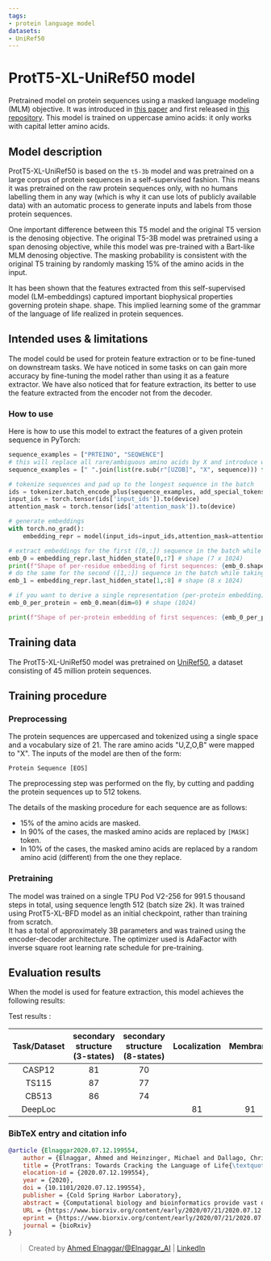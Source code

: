 ```yaml
---
tags:
- protein language model
datasets:
- UniRef50
---
```


# ProtT5-XL-UniRef50 model

Pretrained model on protein sequences using a masked language modeling (MLM) objective. It was introduced in
[this paper](https://doi.org/10.1101/2020.07.12.199554) and first released in
[this repository](https://github.com/agemagician/ProtTrans). This model is trained on uppercase amino acids: it only works with capital letter amino acids.


## Model description

ProtT5-XL-UniRef50 is based on the `t5-3b` model and was pretrained on a large corpus of protein sequences in a self-supervised fashion.
This means it was pretrained on the raw protein sequences only, with no humans labelling them in any way (which is why it can use lots of
publicly available data) with an automatic process to generate inputs and labels from those protein sequences.

One important difference between this T5 model and the original T5 version is the denosing objective.
The original T5-3B model was pretrained using a span denosing objective, while this model was pre-trained with a Bart-like MLM denosing objective.
The masking probability is consistent with the original T5 training by randomly masking 15% of the amino acids in the input.

It has been shown that the features extracted from this self-supervised model (LM-embeddings) captured important biophysical properties governing protein shape.
shape.
This implied learning some of the grammar of the language of life realized in protein sequences.

## Intended uses & limitations

The model could be used for protein feature extraction or to be fine-tuned on downstream tasks.
We have noticed in some tasks on can gain more accuracy by fine-tuning the model rather than using it as a feature extractor.
We have also noticed that for feature extraction, its better to use the feature extracted from the encoder not from the decoder.

### How to use

Here is how to use this model to extract the features of a given protein sequence in PyTorch:

```python
sequence_examples = ["PRTEINO", "SEQWENCE"]
# this will replace all rare/ambiguous amino acids by X and introduce white-space between all amino acids
sequence_examples = [" ".join(list(re.sub(r"[UZOB]", "X", sequence))) for sequence in sequence_examples]

# tokenize sequences and pad up to the longest sequence in the batch
ids = tokenizer.batch_encode_plus(sequence_examples, add_special_tokens=True, padding="longest")
input_ids = torch.tensor(ids['input_ids']).to(device)
attention_mask = torch.tensor(ids['attention_mask']).to(device)

# generate embeddings
with torch.no_grad():
    embedding_repr = model(input_ids=input_ids,attention_mask=attention_mask)

# extract embeddings for the first ([0,:]) sequence in the batch while removing padded & special tokens ([0,:7]) 
emb_0 = embedding_repr.last_hidden_state[0,:7] # shape (7 x 1024)
print(f"Shape of per-residue embedding of first sequences: {emb_0.shape}")
# do the same for the second ([1,:]) sequence in the batch while taking into account different sequence lengths ([1,:8])
emb_1 = embedding_repr.last_hidden_state[1,:8] # shape (8 x 1024)

# if you want to derive a single representation (per-protein embedding) for the whole protein
emb_0_per_protein = emb_0.mean(dim=0) # shape (1024)

print(f"Shape of per-protein embedding of first sequences: {emb_0_per_protein.shape}")
```

## Training data

The ProtT5-XL-UniRef50 model was pretrained on [UniRef50](https://www.uniprot.org/help/uniref), a dataset consisting of 45 million protein sequences.

## Training procedure

### Preprocessing

The protein sequences are uppercased and tokenized using a single space and a vocabulary size of 21. The rare amino acids "U,Z,O,B" were mapped to "X".
The inputs of the model are then of the form:

```
Protein Sequence [EOS]
```

The preprocessing step was performed on the fly, by cutting and padding the protein sequences up to 512 tokens.

The details of the masking procedure for each sequence are as follows:
- 15% of the amino acids are masked.
- In 90% of the cases, the masked amino acids are replaced by `[MASK]` token.
- In 10% of the cases, the masked amino acids are replaced by a random amino acid (different) from the one they replace.

### Pretraining

The model was trained on a single TPU Pod V2-256 for 991.5 thousand steps in total, using sequence length 512 (batch size 2k).
It was trained using ProtT5-XL-BFD model as an initial checkpoint, rather than training from scratch.  
It has a total of approximately 3B parameters and was trained using the encoder-decoder architecture.
The optimizer used is AdaFactor with inverse square root learning rate schedule for pre-training.


## Evaluation results

When the model is used for feature extraction, this model achieves the following results:

Test results :

| Task/Dataset | secondary structure (3-states) | secondary structure (8-states)  |  Localization | Membrane  |
|:-----:|:-----:|:-----:|:-----:|:-----:|
|   CASP12  | 81 | 70 |    |    |
|   TS115   | 87 | 77 |    |    | 
|   CB513   | 86 | 74 |    |    |
|  DeepLoc  |    |    | 81 | 91 |

### BibTeX entry and citation info

```bibtex
@article {Elnaggar2020.07.12.199554,
	author = {Elnaggar, Ahmed and Heinzinger, Michael and Dallago, Christian and Rehawi, Ghalia and Wang, Yu and Jones, Llion and Gibbs, Tom and Feher, Tamas and Angerer, Christoph and Steinegger, Martin and BHOWMIK, DEBSINDHU and Rost, Burkhard},
	title = {ProtTrans: Towards Cracking the Language of Life{\textquoteright}s Code Through Self-Supervised Deep Learning and High Performance Computing},
	elocation-id = {2020.07.12.199554},
	year = {2020},
	doi = {10.1101/2020.07.12.199554},
	publisher = {Cold Spring Harbor Laboratory},
	abstract = {Computational biology and bioinformatics provide vast data gold-mines from protein sequences, ideal for Language Models (LMs) taken from Natural Language Processing (NLP). These LMs reach for new prediction frontiers at low inference costs. Here, we trained two auto-regressive language models (Transformer-XL, XLNet) and two auto-encoder models (Bert, Albert) on data from UniRef and BFD containing up to 393 billion amino acids (words) from 2.1 billion protein sequences (22- and 112 times the entire English Wikipedia). The LMs were trained on the Summit supercomputer at Oak Ridge National Laboratory (ORNL), using 936 nodes (total 5616 GPUs) and one TPU Pod (V3-512 or V3-1024). We validated the advantage of up-scaling LMs to larger models supported by bigger data by predicting secondary structure (3-states: Q3=76-84, 8 states: Q8=65-73), sub-cellular localization for 10 cellular compartments (Q10=74) and whether a protein is membrane-bound or water-soluble (Q2=89). Dimensionality reduction revealed that the LM-embeddings from unlabeled data (only protein sequences) captured important biophysical properties governing protein shape. This implied learning some of the grammar of the language of life realized in protein sequences. The successful up-scaling of protein LMs through HPC to larger data sets slightly reduced the gap between models trained on evolutionary information and LMs. Availability ProtTrans: \&lt;a href="https://github.com/agemagician/ProtTrans"\&gt;https://github.com/agemagician/ProtTrans\&lt;/a\&gt;Competing Interest StatementThe authors have declared no competing interest.},
	URL = {https://www.biorxiv.org/content/early/2020/07/21/2020.07.12.199554},
	eprint = {https://www.biorxiv.org/content/early/2020/07/21/2020.07.12.199554.full.pdf},
	journal = {bioRxiv}
}
```

> Created by [Ahmed Elnaggar/@Elnaggar_AI](https://twitter.com/Elnaggar_AI) | [LinkedIn](https://www.linkedin.com/in/prof-ahmed-elnaggar/)
